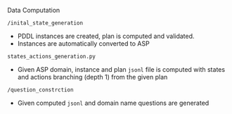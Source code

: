 Data Computation

`/inital_state_generation`
 - PDDL instances are created, plan is computed and validated. 
 - Instances are automatically converted to ASP

`states_actions_generation.py`
- Given ASP domain, instance and plan `jsonl` file is computed with states and actions branching (depth 1) from the given plan

`/question_constrction`
- Given computed `jsonl` and domain name questions are generated